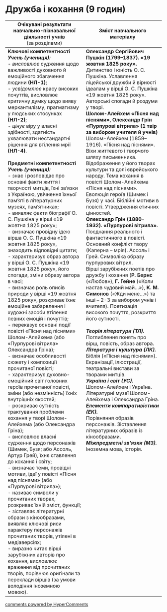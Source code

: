 <div id="hypercomments_widget" class="js-hypercomments-widget invisible"></div>

# Дружба і кохання (9 годин)

<table>
  <tr>
    <td width="50%" align="center"><b>Очікувані результати навчально-пізнавальної діяльності учнів</b><br>
(за розділами)</td>
    <td width="50%" align="center"><b>Зміст навчального матеріалу</b></td>
  </tr>
<tbody>
  <tr>
    <td width="50%" style="vertical-align:top !important;">
<b>Ключові компетентності</b><br>
<i><b>Учень (учениця):</b></i><br>
- <i>висловлює</i> судження щодо важливості духовного й емоційного збагачення людини <b>(НЛ-1)</b>;<br>
- <i>усвідомлює</i> красу високих почуттів, висловлює критичну думку щодо вияву меркантилізму, прагматизму у людських стосунках <b>(НЛ-2)</b>;<br>
- <i>цінує</i> віру у власні здібності, здатність ухвалювати нестандартні рішення для втілення мрії <b>(НЛ-4)</b>.<br>
<br>
<b>Предметні компетентності</b><br>
<b><i>Учень (учениця):</i></b><br>
- знає і розповідає про основні факти життя і творчості митців, їхні зв’язки з Україною, увічнення їхньої пам’яті в літературних музеях, пам’ятниках;<br>
- виявляє факти біографії О. С. Пушкіна у вірші «19 жовтня 1825 року»;<br>
- визначає провідну ідею вірша О. С. Пушкіна «19 жовтня 1825 року», знаходить відповідні цитати;<br>
- характеризує образ автора у вірші О. С. Пушкіна «19 жовтня 1825 року», його спогади, зміни образу автора в часі;<br>
- визначає роль описів природи у вірші «19 жовтня 1825 року», розкриває їхнє емоційне забарвлення і художні засоби втілення певних емоцій і почуттів;<br>
- переказує основні події повісті «Пісня над піснями» Шолом-Алейхема (або «Пурпурові вітрила» Олександра Гріна);<br>
- визначає особливості сюжету і композиції прочитаної повісті;<br>
- характеризує духовно-емоційний світ головних героїв прочитаної повісті, зміни (або незмінність) їхніх внутрішніх якостей;<br>
- розкриває сутність трактування проблеми кохання у творі Шолом-Алейхема (або Олександра Гріна);<br>
- висловлює власні судження щодо персонажів (Шимек, Бузя; або Ассоль, Артур Грей), їхнє ставлення до кохання і світу;<br>
- визначає теми, провідні мотиви, ідеї у повісті «Пісня над піснями» (або «Пурпурові вітрила»);<br>
- називає символи у прочитаних творах, розкриває їхній зміст, функції;<br>
- зіставляє літературні образи з кінообразами, виявляє ключові риси характеру персонажів прочитаних творів, утілені в медіаверсіях;<br>
- виразно читає вірші зарубіжних авторів про кохання, висловлює враження від прочитаних творів, порівнює оригінали та переклади віршів (за умови володіння іноземною мовою). 
</td>
    <td width="50%" style="vertical-align:top !important;">
<b>Олександр Сергійович Пушкін (1799–1837). «19 жовтня 1825 року».</b><br>
Дитинство і юність О. С. Пушкіна. Уславлення ліцейської дружби й вірності ідеалам у вірші О. С. Пушкіна «19 жовтня 1825 року». Авторські спогади й роздуми у творі.<br>
<b>Шолом-Алейхем «Пісня над піснями», Олександр Грін  «Пурпурові вітрила» (1 твір за вибором учителя й учнів)</b><br>
Шолом-Алейхем (1859–1916). «Пісня над піснями». Віхи життєвого і творчого шляху письменника. Відображення у його творах культури та долі єврейського народу. Тема кохання в  повісті Шолом-Алейхема «Пісня над піснями». Еволюція героїв (Шимек і Бузя) у часі. Біблійні мотиви в повісті. Утвердження етичних цінностей.<br>
<b>Олександр Грін (1880–1932). «Пурпурові вітрила».</b> Поєднання реального і фантастичного в повісті. Основний конфлікт твору (Каперна – мрія). Ассоль і Грей. Символіка образу пурпурових вітрил.<br>
Вірші зарубіжних поетів про дружбу і кохання (<b>Р. Бернс</b> («Любов»), <b>Г. Гейне</b> («Коли настав чудовий май…»), <b>К. М. Симонов</b> («Жди мене…») та інші – 2-3 за вибором учнів і вчителя). Поетизація високого почуття, розкриття його сутності. <br>
<br>
<b><i>Теорія літератури (ТЛ).</i></b><br> 
Поглиблення понять про вірш, повість, образ автора. <br>
<b><i>Література і культура (ЛК).</i></b><br> 
Біблія («Пісня над піснями»). Екранізації,  ілюстрації, театральні вистави за творами митців.<br>
<b><i>Україна і світ (УС).</i></b><br> 
 Шолом-Алейхем і Україна. Літературні музеї Шолом-Алейхема і Олександра Гріна.<br>
<b><i>Елементи компаративістики (ЕК).</i></b><br> 
Порівняння образів персонажів. Зіставлення літературних образів із кінообразами. <br>
<b><i>Міжпредметні зв’язки (МЗ).</i></b><br>
Іноземна мова, історія.
  </td>
</tbody>
</table>

<div class="js-hypercomments-container">
<a href="http://hypercomments.com" class="hc-link" title="comments widget">comments powered by HyperComments</a>
</div>